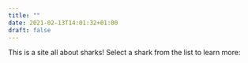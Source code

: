 ```yaml
---
title: ""
date: 2021-02-13T14:01:32+01:00
draft: false
---
```


This is a site all about sharks! Select a shark from the list to learn more:
